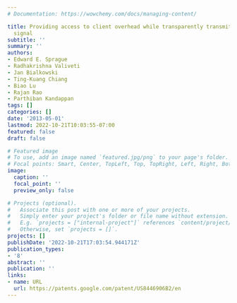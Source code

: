 ```yaml
---
# Documentation: https://wowchemy.com/docs/managing-content/

title: Providing access to client overhead while transparently transmitting the client
  signal
subtitle: ''
summary: ''
authors:
- Edward E. Sprague
- Radhakrishna Valiveti
- Jan Bialkowski
- Ting-Kuang Chiang
- Biao Lu
- Rajan Rao
- Parthiban Kandappan
tags: []
categories: []
date: '2013-05-01'
lastmod: 2022-10-21T10:03:55-07:00
featured: false
draft: false

# Featured image
# To use, add an image named `featured.jpg/png` to your page's folder.
# Focal points: Smart, Center, TopLeft, Top, TopRight, Left, Right, BottomLeft, Bottom, BottomRight.
image:
  caption: ''
  focal_point: ''
  preview_only: false

# Projects (optional).
#   Associate this post with one or more of your projects.
#   Simply enter your project's folder or file name without extension.
#   E.g. `projects = ["internal-project"]` references `content/project/deep-learning/index.md`.
#   Otherwise, set `projects = []`.
projects: []
publishDate: '2022-10-21T17:03:54.944171Z'
publication_types:
- '8'
abstract: ''
publication: ''
links:
- name: URL
  url: https://patents.google.com/patent/US8446906B2/en
---
```

